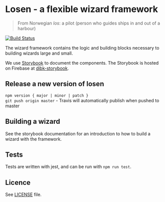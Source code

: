 # Losen - a flexible wizard framework
> From Norwegian _los_: a pilot (person who guides ships in and out of a harbour)

[![Build Status](https://travis-ci.org/netliferesearch/losen.svg?branch=master)](https://travis-ci.com/netliferesearch/losen)


The wizard framework contains the logic and building blocks necessary to building wizards large and small.

We use [Storybook](https://github.com/storybooks/storybook) to document the components. The Storybook is hosted on Firebase at [dibk-storybook](https://dibk-storybook.firebaseapp.com/).

## Release a new version of losen

`npm version { major | minor | patch }`  
`git push origin master` - Travis will automatically publish when pushed to master

## Building a wizard
See the storybook documentation for an introduction to how to build a wizard with the framework.

## Tests
Tests are written with jest, and can be run with `npm run test`.

## Licence
See [LICENSE](https://github.com/netliferesearch/losen/blob/master/LICENCE.md) file.
